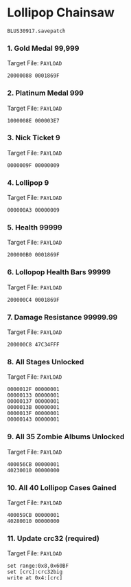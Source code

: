 #  Lollipop Chainsaw 

`BLUS30917.savepatch`

### 1. Gold Medal 99,999

Target File: `PAYLOAD`

```
20000088 0001869F
```

### 2. Platinum Medal 999

Target File: `PAYLOAD`

```
1000008E 000003E7
```

### 3. Nick Ticket 9

Target File: `PAYLOAD`

```
0000009F 00000009
```

### 4. Lollipop 9

Target File: `PAYLOAD`

```
000000A3 00000009
```

### 5. Health 99999

Target File: `PAYLOAD`

```
200000B0 0001869F
```

### 6. Lollopop Health Bars 99999

Target File: `PAYLOAD`

```
200000C4 0001869F
```

### 7. Damage Resistance 99999.99

Target File: `PAYLOAD`

```
200000C8 47C34FFF
```

### 8. All Stages Unlocked

Target File: `PAYLOAD`

```
0000012F 00000001
00000133 00000001
00000137 00000001
0000013B 00000001
0000013F 00000001
00000143 00000001
```

### 9. All 35 Zombie Albums Unlocked

Target File: `PAYLOAD`

```
400056CB 00000001
40230010 00000000
```

### 10. All 40 Lollipop Cases Gained

Target File: `PAYLOAD`

```
400059CB 00000001
40280010 00000000
```

### 11. Update crc32 (required)

Target File: `PAYLOAD`

```
set range:0x8,0x60BF
set [crc]:crc32big
write at 0x4:[crc]
```

